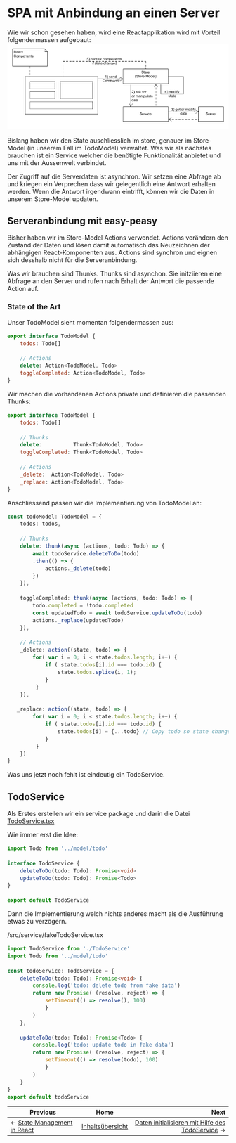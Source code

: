 # SPA mit Anbindung an einen Server

Wie wir schon gesehen haben, wird eine Reactapplikation wird mit Vorteil folgendermassen aufgebaut:
![image info](./picts/react-schema.png)

Bislang haben wir den State auschliesslich im store, genauer im Store-Model (in unserem Fall im TodoModel) verwaltet. Was wir als nächstes brauchen ist ein Service welcher die benötigte Funktionalität anbietet und uns mit der Aussenwelt verbindet.

Der Zugriff auf die Serverdaten ist asynchron. Wir setzen eine Abfrage ab und kriegen ein Verprechen dass wir gelegentlich eine Antwort erhalten werden. Wenn die Antwort irgendwann eintrifft, können wir die Daten in unserem Store-Model updaten.

## Serveranbindung mit easy-peasy

Bisher haben wir im Store-Model Actions verwendet. Actions verändern den Zustand der Daten und lösen damit automatisch das Neuzeichnen der abhängigen React-Komponenten aus. Actions sind synchron und eignen sich desshalb nicht für die Serveranbindung.

Was wir brauchen sind Thunks. Thunks sind asynchon. Sie initziieren eine Abfrage an den Server und rufen nach Erhalt der Antwort die passende Action auf.

### State of the Art
Unser TodoModel sieht momentan folgendermassen aus:

```javascript
export interface TodoModel {
    todos: Todo[]

    // Actions
    delete: Action<TodoModel, Todo>
    toggleCompleted: Action<TodoModel, Todo>
}
```

Wir machen die vorhandenen Actions private und definieren die passenden Thunks:
```javascript
export interface TodoModel {
    todos: Todo[]

    // Thunks
    delete:          Thunk<TodoModel, Todo>
    toggleCompleted: Thunk<TodoModel, Todo>

    // Actions
    _delete:  Action<TodoModel, Todo>
    _replace: Action<TodoModel, Todo>
}
```
Anschliessend passen wir die Implementierung von TodoModel an:
```typescript
const todoModel: TodoModel = {
    todos: todos,

    // Thunks
    delete: thunk(async (actions, todo: Todo) => {
        await todoService.deleteToDo(todo)
        .then(() => {
            actions._delete(todo)
        })
    }),

    toggleCompleted: thunk(async (actions, todo: Todo) => {
        todo.completed = !todo.completed
        const updatedTodo = await todoService.updateToDo(todo)
        actions._replace(updatedTodo)
    }),

    // Actions
    _delete: action((state, todo) => {
        for( var i = 0; i < state.todos.length; i++) { 
            if ( state.todos[i].id === todo.id) {
                state.todos.splice(i, 1); 
            }
         }
    }),

   _replace: action((state, todo) => {
        for( var i = 0; i < state.todos.length; i++) { 
            if ( state.todos[i].id === todo.id) {
                state.todos[i] = {...todo} // Copy todo so state changes
            }
         }
    })
}
```
Was uns jetzt noch fehlt ist eindeutig ein TodoService.

## TodoService
Als Erstes erstellen wir ein service package und darin die Datei [TodoService.tsx](../src/service/TodoService.tsx)

Wie immer erst die Idee:
```typescript
import Todo from '../model/todo'

interface TodoService {
    deleteToDo(todo: Todo): Promise<void>
    updateToDo(todo: Todo): Promise<Todo>
}

export default TodoService
```

Dann die Implementierung welch nichts anderes macht als die Ausführung etwas zu verzögern.

/src/service/fakeTodoService.tsx
```typescript
import TodoService from './TodoService'
import Todo from '../model/todo'

const todoService: TodoService = {
    deleteToDo(todo: Todo): Promise<void> {
        console.log('todo: delete todo from fake data')
        return new Promise( (resolve, reject) => {
            setTimeout(() => resolve(), 100)
            }
        )
    },

    updateToDo(todo: Todo): Promise<Todo> {
        console.log('todo: update todo in fake data')
        return new Promise( (resolve, reject) => {
            setTimeout(() => resolve(todo), 100)
            }
        )
    }
}
export default todoService
```

| Previous | Home | Next  |
| -------- |:----:| -----:|
| <- [State Management in React](./stateManagement_overview.md) | [Inhaltsübersicht](./setup_project.md) | [Daten initialisieren mit Hilfe des TodoService](./init_data_with_service.md) ->